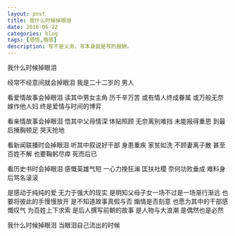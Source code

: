 ```yaml
---
layout: post
title: 我什么时候掉眼泪
date: 2016-06-22
categories: blog
tags: [感悟,情感]
description: 写不是义务，写本身就是写的报酬。
---
```


我什么时候掉眼泪

经常不经意间就会掉眼泪
我是二十二岁的
男人

看爱情故事会掉眼泪
读其中男女主角
历千辛万苦
或有情人终成眷属
或万般无奈嫁作他人妇
终是爱情与时间的博弈

看亲情故事会掉眼泪
悟其中父母情深
体贴照顾
无奈离别难挡
未能报得重恩
到最后捶胸顿足 哭天抢地

看新闻联播时会掉眼泪
听其中叙说好干部
身患重疾 家贫如洗
不顾妻离子散
甚至百姓不解
也要鞠躬尽瘁 死而后已

看历史书时会掉眼泪
感慨英雄气短
一心力挽狂澜
匡扶社稷
奈何功败垂成
难料身后骂名滚滚

是感动于纯纯的爱 无力于强大的现实
是明知父母子女一场不过是一场渐行渐远 也要将彼此的手慢慢放开
是不知道故事真假与否 煽情是否刻意 也愿为其中的干部感慨叹气 为百姓上下求索
是后人撰写前朝的故事 是人物与大浪潮 是偶然也是必然

我什么时候掉眼泪
当眼泪自己流出的时候
